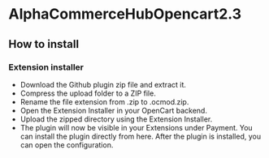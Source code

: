# AlphaCommerceHubOpencart2.3

## How to install

### Extension installer
- Download the Github plugin zip file and extract it.
- Compress the upload folder to a ZIP file.
- Rename the file extension from .zip to .ocmod.zip.
- Open the Extension Installer in your OpenCart backend.
- Upload the zipped directory using the Extension Installer.
- The plugin will now be visible in your Extensions under Payment.
  You can install the plugin directly from here. After the plugin is installed, you can open the configuration.
